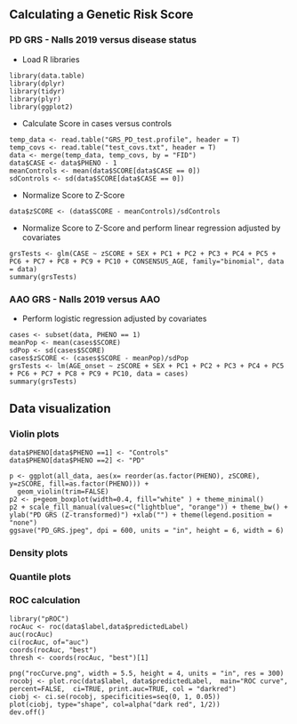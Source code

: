 ## Calculating a Genetic Risk Score

### PD GRS - Nalls 2019 versus disease status

* Load R libraries

```
library(data.table)
library(dplyr)
library(tidyr)
library(plyr)
library(ggplot2)
```

* Calculate Score in cases versus controls 

```
temp_data <- read.table("GRS_PD_test.profile", header = T) 
temp_covs <- read.table("test_covs.txt", header = T)
data <- merge(temp_data, temp_covs, by = "FID")
data$CASE <- data$PHENO - 1
meanControls <- mean(data$SCORE[data$CASE == 0])
sdControls <- sd(data$SCORE[data$CASE == 0])
```

* Normalize Score to Z-Score 

```
data$zSCORE <- (data$SCORE - meanControls)/sdControls
```

* Normalize Score to Z-Score and perform linear regression adjusted by covariates

```
grsTests <- glm(CASE ~ zSCORE + SEX + PC1 + PC2 + PC3 + PC4 + PC5 + PC6 + PC7 + PC8 + PC9 + PC10 + CONSENSUS_AGE, family="binomial", data = data)
summary(grsTests)
```

### AAO GRS - Nalls 2019 versus AAO

* Perform logistic regression adjusted by covariates

```
cases <- subset(data, PHENO == 1)
meanPop <- mean(cases$SCORE)
sdPop <- sd(cases$SCORE)
cases$zSCORE <- (cases$SCORE - meanPop)/sdPop
grsTests <- lm(AGE_onset ~ zSCORE + SEX + PC1 + PC2 + PC3 + PC4 + PC5 + PC6 + PC7 + PC8 + PC9 + PC10, data = cases)
summary(grsTests)
```

## Data visualization

### Violin plots

```
data$PHENO[data$PHENO ==1] <- "Controls"
data$PHENO[data$PHENO ==2] <- "PD"

p <- ggplot(all_data, aes(x= reorder(as.factor(PHENO), zSCORE), y=zSCORE, fill=as.factor(PHENO))) +
  geom_violin(trim=FALSE)
p2 <- p+geom_boxplot(width=0.4, fill="white" ) + theme_minimal()
p2 + scale_fill_manual(values=c("lightblue", "orange")) + theme_bw() + ylab("PD GRS (Z-transformed)") +xlab("") + theme(legend.position = "none")
ggsave("PD_GRS.jpeg", dpi = 600, units = "in", height = 6, width = 6)

```
### Density plots

### Quantile plots

### ROC calculation

```
library("pROC")
rocAuc <- roc(data$label,data$predictedLabel)
auc(rocAuc)
ci(rocAuc, of="auc")
coords(rocAuc, "best")
thresh <- coords(rocAuc, "best")[1]
```

```
png("rocCurve.png", width = 5.5, height = 4, units = "in", res = 300)
rocobj <- plot.roc(data$label, data$predictedLabel,  main="ROC curve", percent=FALSE,  ci=TRUE, print.auc=TRUE, col = "darkred")
ciobj <- ci.se(rocobj, specificities=seq(0, 1, 0.05))
plot(ciobj, type="shape", col=alpha("dark red", 1/2))
dev.off()
```
